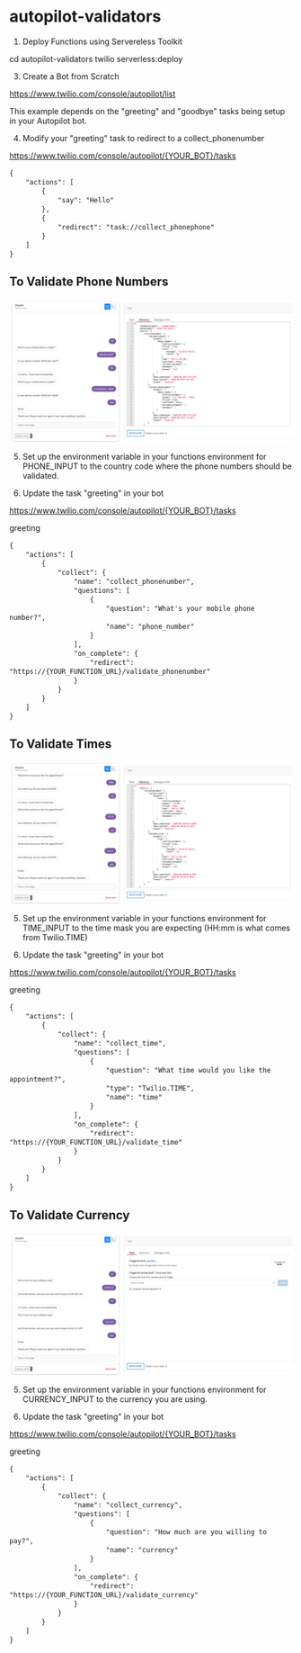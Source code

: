 # autopilot-validators

1. Deploy Functions using Servereless Toolkit

cd autopilot-validators
twilio serverless:deploy

3. Create a Bot from Scratch

https://www.twilio.com/console/autopilot/list 

This example depends on the "greeting" and "goodbye" tasks being setup in your Autopilot bot.

4. Modify your "greeting" task to redirect to a collect_phonenumber

https://www.twilio.com/console/autopilot/{YOUR_BOT}/tasks

```
{
	"actions": [
		{
		    "say": "Hello"
		},
		{
		    "redirect": "task://collect_phonephone"
		}
	]
}
```

## To Validate Phone Numbers

![Screenshot](/images/PhoneNumberValidation.png)

5. Set up the environment variable in your functions environment for PHONE_INPUT to the country code where the phone numbers should be validated.

6. Update the task "greeting" in your bot

https://www.twilio.com/console/autopilot/{YOUR_BOT}/tasks

greeting

```
{
    "actions": [
        {
            "collect": {
                "name": "collect_phonenumber",
                "questions": [
                    {
                        "question": "What's your mobile phone number?",
                        "name": "phone_number"
                    }
                ],
                "on_complete": {
                    "redirect": "https://{YOUR_FUNCTION_URL}/validate_phonenumber"
                }
            }
        }
    ]
}
```

## To Validate Times

![Screenshot](/images/TimeValidation.png)

5. Set up the environment variable in your functions environment for TIME_INPUT to the time mask you are expecting (HH:mm is what comes from Twilio.TIME)

6. Update the task "greeting" in your bot

https://www.twilio.com/console/autopilot/{YOUR_BOT}/tasks

greeting

```
{
    "actions": [
        {
            "collect": {
                "name": "collect_time",
                "questions": [
                    {
                        "question": "What time would you like the appointment?",
                        "type": "Twilio.TIME",
                        "name": "time"
                    }
                ],
                "on_complete": {
                    "redirect": "https://{YOUR_FUNCTION_URL}/validate_time"
                }
            }
        }
    ]
}
```
## To Validate Currency

![Screenshot](/images/CurrencyValidation.png)

5. Set up the environment variable in your functions environment for CURRENCY_INPUT to the currency you are using.

6. Update the task "greeting" in your bot

https://www.twilio.com/console/autopilot/{YOUR_BOT}/tasks

greeting

```
{
    "actions": [
        {
            "collect": {
                "name": "collect_currency",
                "questions": [
                    {
                        "question": "How much are you willing to pay?",
                        "name": "currency"
                    }
                ],
                "on_complete": {
                    "redirect": "https://{YOUR_FUNCTION_URL}/validate_currency"
                }
            }
        }
    ]
}
```

